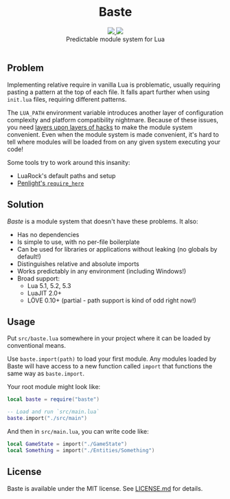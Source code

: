 <h1 align="center">Baste</h1>
<div align="center">
	<a href="https://travis-ci.org/LPGhatguy/baste">
		<img src="https://api.travis-ci.org/LPGhatguy/baste.svg?branch=master" />
	</a>
	<a href="https://coveralls.io/github/LPGhatguy/baste?branch=master">
		<img src="https://coveralls.io/repos/github/LPGhatguy/baste/badge.svg?branch=master" />
	</a>
</div>

<div align="center">
	Predictable module system for Lua
</div>

<div>&nbsp;</div>

## Problem
Implementing relative require in vanilla Lua is problematic, usually requiring pasting a pattern at the top of each file. It falls apart further when using `init.lua` files, requiring different patterns.

The `LUA_PATH` environment variable introduces another layer of configuration complexity and platform compatibility nightmare. Because of these issues, you need [layers upon layers of hacks](http://leafo.net/guides/customizing-the-luarocks-tree.html) to make the module system convenient. Even when the module system is made convenient, it's hard to tell where modules will be loaded from on any given system executing your code!

Some tools try to work around this insanity:
* LuaRock's default paths and setup
* [Penlight's `require_here`](http://stevedonovan.github.io/Penlight/api/libraries/pl.app.html#require_here)

## Solution
*Baste* is a module system that doesn't have these problems. It also:

* Has no dependencies
* Is simple to use, with no per-file boilerplate
* Can be used for libraries or applications without leaking (no globals by default!)
* Distinguishes relative and absolute imports
* Works predictably in any environment (including Windows!)
* Broad support:
	* Lua 5.1, 5.2, 5.3
	* LuaJIT 2.0+
	* LÖVE 0.10+ (partial - path support is kind of odd right now!)

## Usage
Put `src/baste.lua` somewhere in your project where it can be loaded by conventional means.

Use `baste.import(path)` to load your first module. Any modules loaded by Baste will have access to a new function called `import` that functions the same way as `baste.import`.

Your root module might look like:
```lua
local baste = require("baste")

-- Load and run `src/main.lua`
baste.import("./src/main")
```

And then in `src/main.lua`, you can write code like:
```lua
local GameState = import("./GameState")
local Something = import("./Entities/Something")
```

## License
Baste is available under the MIT license. See [LICENSE.md](LICENSE.md) for details.